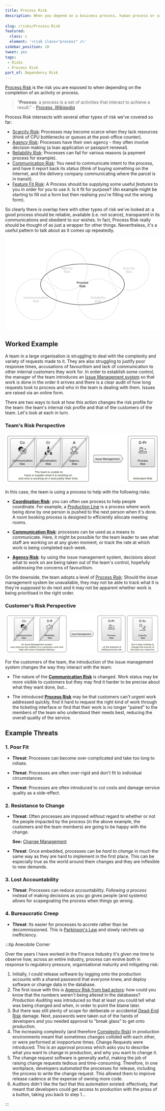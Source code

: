 ```yaml
---
title: Process Risk
description: When you depend on a business process, human process or software process to give you something you need.

slug: /risks/Process-Risk
featured: 
  class: c
  element: '<risk class="process" />'
sidebar_position: 10
tweet: yes
tags: 
 - Risks
 - Process Risk
part_of: Dependency Risk
---
```


<RiskIntro fm={frontMatter} />

[Process Risk](/tags/Process-Risk) is the risk you are exposed to when depending on the completion of an activity or process.  

> "**Process**: a process is a set of activities that interact to achieve a result." - [Process, _Wikipedia_](https://en.wikipedia.org/wiki/Process)

Process Risk intersects with several other types of risk we've covered so far:

- [Scarcity Risk](/tags/Scarcity-Risk): Processes may become scarce when they lack resources (think of CPU bottlenecks or queues at the post-office counter).
- [Agency Risk](/tags/Agency-Risk): Processes have their own agency - they often involve decision making (a loan application or passport renewal).
- [Reliability Risk](tags/Reliability-Risk): Processes can fail for various reasons (a payment process for example).
- [Communication Risk](/tags/Communication-Risk): You need to communicate intent to the process, and have it report back its status (think of buying something on the Internet, and the delivery company communicating where the parcel is in transit).
- [Feature Fit Risk](/tags/Feature-Fit-Risk): A Process should be supplying some useful _features_ to you in order for you to use it.  Is it fit for purpose? (An example might be starting to fill out a form but then realising you're filling out the wrong form).

So clearly there is overlap here with other types of risk we've looked at:  a good process should be reliable, available (i.e. not scarce), transparent in its communications and obedient to our wishes.  In fact, Process Risk really should be thought of as just a wrapper for other things.  Nevertheless, it's a useful pattern to talk about as it comes up repeatedly.

![Process Risk Overlap Venn Diagram](/img/risks/process-risk/Process-Risk-Overlap.svg)

## Worked Example

A team in a large organisation is struggling to deal with the complexity and variety of requests made to it.  They are also struggling to justify poor response times, accusations of favouritism and lack of communication to other internal customers they work for.  In order to establish some control, the manager of the team introduces an [Issue Management system](/tags/Issue-Management) so that work is done in the order it arrives and there is a clear audit of how long requests took to process and who in the team is dealing with them.  Issues are raised via an online form.

There are two ways to look at how this action changes the risk profile for the team:  the team's internal risk profile and that of the customers of the team.  Let's look at each in turn.

### Team's Risk Perspective

![Process Risk - Team](/img/generated/risks/posters/process-risk1.svg)

In this case, the team is using a process to help with the following risks:

 - **[Coordination Risk](/tags/Coordination-Risk)**:  you can often use process to help people coordinate.  For example, a [Production Line](https://en.wikipedia.org/wiki/Production_line) is a process where work being done by one person is pushed to the next person when it's done.  A room booking process is designed to efficiently allocate meeting rooms. 

 - **[Communication Risk](/tags/Communication-Risk)**: processes can be used as a means to communicate.  Here, it might be possible for the team leader to see what staff are working on at any given moment, or track the rate at which work is being completed each week.
 
 - **[Agency Risk](/tags/Agency-Risk)**: by using the issue management system, decisions about what to work on are being taken out of the team's control, hopefully addressing the concerns of favouritism.

On the downside, the team adopts a level of [Process Risk](/tags/Process-Risk):   Should the issue management system be unavailable, they may not be able to track what it is they're supposed to do next and it may not be apparent whether work is being prioritised in the right order.   

### Customer's Risk Perspective

![Process Risk - Customer](/img/generated/risks/posters/process-risk2.svg)

For the customers of the team, the introduction of the issue management system changes the way they interact with the team:

 - The nature of the **[Communication Risk](/tags/Communication-Risk)** is changed.  Work status may be more visible to customers but they may find it harder to be precise about what they want done, but...
 
 - The introduced **[Process Risk](/tags/Process-Risk)** may be that customers can't urgent work addressed quickly, find it hard to request the right kind of work through the ticketing interface or find that their work is no longer "paired" to the members of the team who understood their needs best, reducing the overall quality of the service.


## Example Threats


### 1.  Poor Fit

- **Threat**: Processes can become over-complicated and take too long to initiate.  

- **Threat**: Processes are often over-rigid and don't fit to individual circumstances.

- **Threat**: Processes are often introduced to cut costs and damage service quality as a side-effect.

### 2.  Resistance to Change

- **Threat**: Often processes are imposed without regard to whether or not the people impacted by the process (in the above example, the customers and the team members) are going to be happy with the change.  

   **See:** [Change Management](https://en.wikipedia.org/wiki/Change_management)

- **Threat**: Once embedded, processes can be _hard to change_ in much the same way as they are hard to implement in the first place.  This can be especially true as the world around them changes and they are inflexible to new demands.

### 3.  Lost Accountability

- **Threat**: Processes can reduce accountability.   _Following a process_ instead of making decisions as you go gives people (and systems) allows for scapegoating the process when things go wrong.

### 4. Bureaucratic Creep

- **Threat**: Its easier for processes to accrete rather than be decommissioned.  This is [Parkinson's Law](On-Bureaucracy) and slowly ratchets up inefficiency.

:::tip Anecdote Corner

Over the years I have worked in the Finance Industry it's given me time to observe how, across an entire industry, process can evolve both in response to regulatory pressure, organisational maturity and mitigating risk:

1. Initially, I could release software by logging onto the production accounts with a shared password that everyone knew, and deploy software or change data in the database.  
2. The first issue with this is [Agency Risk from bad actors](/tags/Agency-Risk):  how could you know that the numbers weren't being altered in the databases? _Production Auditing_ was introduced so that at least you could tell what was being changed and when, in order to point the blame later.
3. But there was still plenty of scope for deliberate or accidental [Dead-End Risk](/tags/Dead-End-Risk) damage.  Next, passwords were taken out of the hands of developers and you needed approval to "break glass" to get onto production.  
4. The increasing complexity (and therefore [Complexity Risk](/tags/Complexity-Risk)) in production environments meant that sometimes changes collided with each other, or were performed at inopportune times.  Change Requests were introduced.  This is an approval process which asks you to describe what you want to change in production, and why you want to change it.  
5. The change request software is generally awful, making the job of raising change requests tedious and time-consuming.  Therefore, in one workplace, developers _automated_ the processes for release, including the process to write the change request.  This allowed them to improve release cadence at the expense of owning more code.
6. Auditors didn't like the fact that this automation existed: effectively, that meant that developers could get access to production with the press of a button, taking you back to step 1...

::: 
